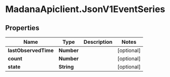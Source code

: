 # MadanaApiclient.JsonV1EventSeries

## Properties

Name | Type | Description | Notes
------------ | ------------- | ------------- | -------------
**lastObservedTime** | **Number** |  | [optional] 
**count** | **Number** |  | [optional] 
**state** | **String** |  | [optional] 


